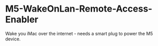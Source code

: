 # M5-WakeOnLan-Remote-Access-Enabler
 Wake you iMac over the internet - needs a smart plug to power the M5 device.
